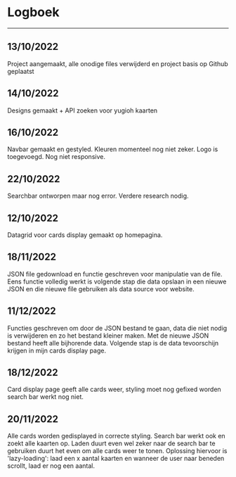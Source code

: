 # Logboek
---
## 13/10/2022
Project aangemaakt, alle onodige files verwijderd en project basis op Github geplaatst

## 14/10/2022
Designs gemaakt + API zoeken voor yugioh kaarten

## 16/10/2022
Navbar gemaakt en gestyled. Kleuren momenteel nog niet zeker. Logo is toegevoegd. Nog niet responsive.

## 22/10/2022
Searchbar ontworpen maar nog error. Verdere research nodig.

## 12/10/2022
Datagrid voor cards display gemaakt op homepagina.

## 18/11/2022
JSON file gedownload en functie geschreven voor manipulatie van de file. Eens functie volledig werkt is volgende stap die data opslaan in een nieuwe JSON en die nieuwe file gebruiken als data source voor website.

## 11/12/2022
Functies geschreven om door de JSON bestand te gaan, data die niet nodig is verwijderen en zo het bestand kleiner maken. Met de nieuwe JSON bestand heeft alle bijhorende data. Volgende stap is de data tevoorschijn krijgen in mijn cards display page.

## 18/12/2022
Card display page geeft alle cards weer, styling moet nog gefixed worden search bar werkt nog niet.

## 20/11/2022
Alle cards worden gedisplayed in correcte styling. Search bar werkt ook en zoekt alle kaarten op. Laden duurt even wel zeker naar de search bar te gebruiken duurt het even om alle cards weer te tonen. Oplossing hiervoor is 'lazy-loading': laad een x aantal kaarten en wanneer de user naar beneden scrollt, laad er nog een aantal.

